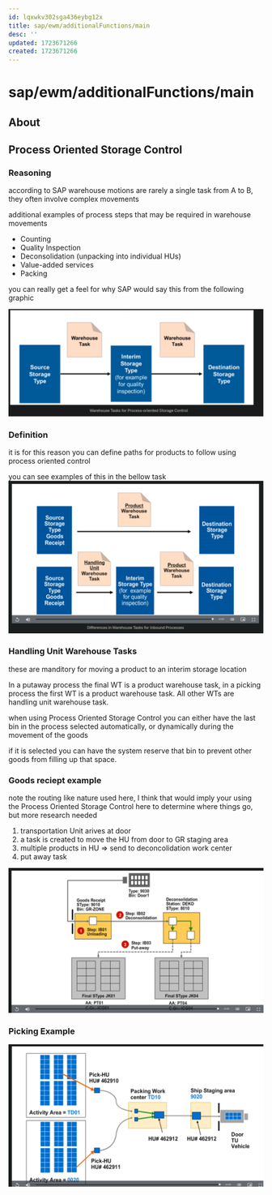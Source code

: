 ```yaml
---
id: lqxwkv302sga436eybg12x
title: sap/ewm/additionalFunctions/main
desc: ''
updated: 1723671266
created: 1723671266
---
```

# sap/ewm/additionalFunctions/main

## About

## Process Oriented Storage Control

### Reasoning

according to SAP warehouse motions are rarely a single
task from A to B, they often involve complex movements

additional examples of process steps
that may be required in warehouse movements

- Counting
- Quality Inspection
- Deconsolidation (unpacking into individual HUs)
- Value-added services
- Packing

you can really get a feel for why SAP would say this
from the following graphic

![warehouseTaskExample](./assets/warehouseTaskExample.svg)


### Definition

it is for this reason you can define paths for products to follow
using process oriented control

you can see examples of this in the bellow task
![processExample](./assets/processExample.svg)

### Handling Unit Warehouse Tasks

these are manditory for moving a product to an interim storage location

In a putaway process the final WT is a product warehouse
task, in a picking process the first WT is a product
warehouse task. All other WTs are handling unit warehouse task.

when using Process Oriented Storage Control you can either have the
last bin in the process selected automatically, or dynamically during
the movement of the goods

if it is selected you can have the system reserve that bin to prevent
other goods from filling up that space.

### Goods reciept example

note the routing like nature used here, I think that would imply
your using the Process Oriented Storage Control here to determine where
things go, but more research needed

1. transportation Unit arives at door
2. a task is created to move the HU from door to GR staging area
3. multiple products in HU => send to deconcolidation work center
4. put away task

![taskRouteExample](./assets/taskRouteExample.svg)

### Picking Example


![warehousePickingRoutingExample](./assets/warehousePickingRoutingExample.svg)
